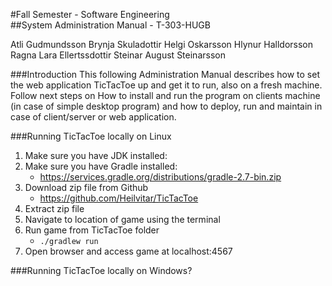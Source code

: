 #Fall Semester - Software Engineering  
##System Administration Manual - T-303-HUGB  

Atli Gudmundsson Brynja Skuladottir Helgi Oskarsson Hlynur Halldorsson Ragna Lara Ellertssdottir Steinar August Steinarsson 

###Introduction
This following Administration Manual describes how to set the web application TicTacToe up and get it to run, also on a fresh machine. Follow next steps on How to install and run the program on clients machine (in case of simple desktop program) and how to deploy, run and maintain in case of client/server or web application.

###Running TicTacToe locally on Linux

1. Make sure you have JDK installed:
2. Make sure you have Gradle installed:
   + https://services.gradle.org/distributions/gradle-2.7-bin.zip
3. Download zip file from Github
   + https://github.com/Heilvitar/TicTacToe
4. Extract zip file
5. Navigate to location of game using the terminal
6. Run game from TicTacToe folder
   + ```./gradlew run```
7. Open browser and access game at localhost:4567

###Running TicTacToe locally on Windows?





